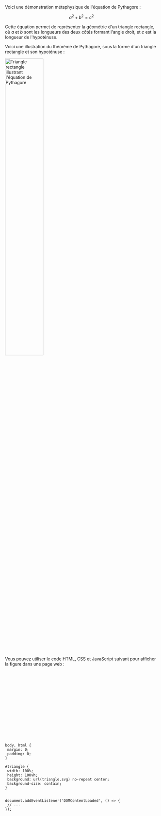 Voici une démonstration métaphysique de l'équation de Pythagore :

$$a^2 + b^2 = c^2$$

Cette équation permet de représenter la géométrie d'un triangle rectangle, où $a$ et $b$ sont les longueurs des deux côtés formant l'angle droit, et $c$ est la longueur de l'hypoténuse.

Voici une illustration du théorème de Pythagore, sous la forme d'un triangle rectangle et son hypoténuse :

<img src="triangle.svg" alt="Triangle rectangle illustrant l'équation de Pythagore" width="50%">

Vous pouvez utiliser le code HTML, CSS et JavaScript suivant pour afficher la figure dans une page web :

<pre><code>
<!DOCTYPE html>
<html>
<head>
 <meta charset="utf-8">
 <title>Théorème de Pythagore</title>
 <link rel="stylesheet" href="style.css">
</head>
<body>
 <div id="triangle"></div>
 <script src="script.js"></script>
</body>
</html>
</code></pre>

<pre><code>
body, html {
 margin: 0;
 padding: 0;
}

#triangle {
 width: 100%;
 height: 100vh;
 background: url(triangle.svg) no-repeat center;
 background-size: contain;
}
</code></pre>

<pre><code>
document.addEventListener('DOMContentLoaded', () => {
 // ...
});
</code></pre>